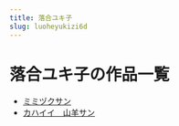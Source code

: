 ```yaml
---
title: 落合ユキ子
slug: luoheyukizi6d
---
```


# 落合ユキ子の作品一覧

- [ミミヅクサン](mimidukusan56)
- [カハイイ　山羊サン](kahaiishanyangsan16)
